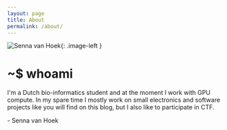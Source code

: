 ```yaml
---
layout: page
title: About
permalink: /about/
---
```

<style type="text/css">
.image-left {
  display: block;
  margin-right: 16px;
  float: left;
}
</style>
![Senna van Hoek](/assets/glitch.gif){: .image-left }
# ~$ whoami
I'm a Dutch bio-informatics student and at the moment I work with GPU compute.
In my spare time I mostly work on small electronics and software projects like you will find on this blog, but I also like to participate in CTF.

\- Senna van Hoek
